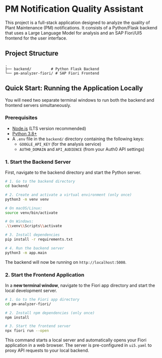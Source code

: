 # PM Notification Quality Assistant

This project is a full-stack application designed to analyze the quality of Plant Maintenance (PM) notifications. It consists of a Python/Flask backend that uses a Large Language Model for analysis and an SAP Fiori/UI5 frontend for the user interface.

## Project Structure

```
.
├── backend/         # Python Flask Backend
└── pm-analyzer-fiori/ # SAP Fiori Frontend
```

## Quick Start: Running the Application Locally

You will need two separate terminal windows to run both the backend and frontend servers simultaneously.

### Prerequisites

- [Node.js](https://nodejs.org/) (LTS version recommended)
- [Python 3.8+](https://www.python.org/)
- A `.env` file in the `backend/` directory containing the following keys:
  - `GOOGLE_API_KEY` (for the analysis service)
  - `AUTH0_DOMAIN` and `API_AUDIENCE` (from your Auth0 API settings)

### 1. Start the Backend Server

First, navigate to the backend directory and start the Python server.

```bash
# 1. Go to the backend directory
cd backend/

# 2. Create and activate a virtual environment (only once)
python3 -m venv venv

# On macOS/Linux:
source venv/bin/activate

# On Windows:
.\\venv\\Scripts\\activate

# 3. Install dependencies
pip install -r requirements.txt

# 4. Run the backend server
python3 -m app.main
```
The backend will now be running on `http://localhost:5000`.

### 2. Start the Frontend Application

In a **new terminal window**, navigate to the Fiori app directory and start the local development server.

```bash
# 1. Go to the Fiori app directory
cd pm-analyzer-fiori/

# 2. Install npm dependencies (only once)
npm install

# 3. Start the frontend server
npx fiori run --open
```
This command starts a local server and automatically opens your Fiori application in a web browser. The server is pre-configured in `ui5.yaml` to proxy API requests to your local backend. 


